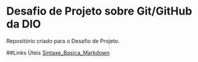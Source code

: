 # Desafio de Projeto sobre Git/GitHub da DIO 
Repositório criado para o Desafio de Projeto. 

##Links Úteis
[Sintaxe_Basica_Markdown](https://www.markdownguide.org/basic-syntax/)
